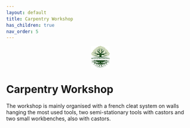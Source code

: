 ```yaml
---
layout: default
title: Carpentry Workshop
has_children: true
nav_order: 5
---
```

<center>
<img src="../media/Lignarius.png" width="10%" height="10%" align="middle"/>
</center>

# Carpentry Workshop

The workshop is mainly organised with a french cleat system on walls hanging the most used tools, 
two semi-stationary tools with castors and two small workbenches, also with castors. 